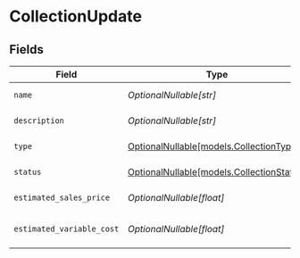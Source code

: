 # CollectionUpdate


## Fields

| Field                                                                      | Type                                                                       | Required                                                                   | Description                                                                |
| -------------------------------------------------------------------------- | -------------------------------------------------------------------------- | -------------------------------------------------------------------------- | -------------------------------------------------------------------------- |
| `name`                                                                     | *OptionalNullable[str]*                                                    | :heavy_minus_sign:                                                         | Collection name                                                            |
| `description`                                                              | *OptionalNullable[str]*                                                    | :heavy_minus_sign:                                                         | Collection description                                                     |
| `type`                                                                     | [OptionalNullable[models.CollectionType]](../models/collectiontype.md)     | :heavy_minus_sign:                                                         | Collection type                                                            |
| `status`                                                                   | [OptionalNullable[models.CollectionStatus]](../models/collectionstatus.md) | :heavy_minus_sign:                                                         | Collection status                                                          |
| `estimated_sales_price`                                                    | *OptionalNullable[float]*                                                  | :heavy_minus_sign:                                                         | Estimated sales price                                                      |
| `estimated_variable_cost`                                                  | *OptionalNullable[float]*                                                  | :heavy_minus_sign:                                                         | Estimated variable cost                                                    |